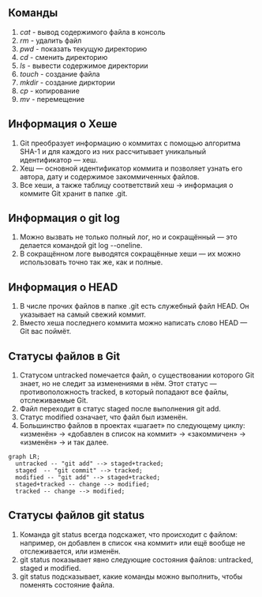 ## Команды
1) _cat_ - вывод содержимого файла в консоль
2) _rm_ - удалить файл
3) _pwd_ - показать текущую директорию
4) _cd_ -  сменить директорию
5) _ls_ -  вывести содержимое директории
6) _touch_ - создание файла
7) _mkdir_ - создание дирктории
8) _cp_ - копирование
9) _mv_ - перемещение

## Информация о Хеше
1) Git преобразует информацию о коммитах с помощью алгоритма SHA-1 и для каждого из них рассчитывает уникальный идентификатор — хеш.
2) Хеш — основной идентификатор коммита и позволяет узнать его автора, дату и содержимое закоммиченных файлов.
3) Все хеши, а также таблицу соответствий хеш → информация о коммите Git хранит в папке .git.

## Информация о git log 
1) Можно вызвать не только полный лог, но и сокращённый — это делается командой git log --oneline.
2) В сокращённом логе выводятся сокращённые хеши — их можно использовать точно так же, как и полные.

## Информация о HEAD 
1) В числе прочих файлов в папке .git есть служебный файл HEAD. Он указывает на самый свежий коммит.
2) Вместо хеша последнего коммита можно написать слово HEAD — Git вас поймёт.

## Статусы файлов в Git
1) Статусом untracked помечается файл, о существовании которого Git знает, но не следит за изменениями в нём. Этот статус — противоположность tracked, в который попадают все файлы, отслеживаемые Git.
2) Файл переходит в статус staged после выполнения git add.
3) Статус modified означает, что файл был изменён.
4) Большинство файлов в проектах «шагает» по следующему циклу: «изменён» → «добавлен в список на коммит» → «закоммичен» → «изменён» → и так далее.
```mermaid
graph LR;
  untracked -- "git add" --> staged+tracked;
  staged  -- "git commit" --> tracked;
  modified -- "git add" --> staged+tracked;
  staged+tracked -- change --> modified;
  tracked -- change --> modified;
```
## Статусы файлов git status   
1) Команда git status всегда подскажет, что происходит с файлом: например, он добавлен в список «на коммит» или ещё вообще не отслеживается, или изменён.
2) git status показывает явно следующие состояния файлов: untracked, staged и modified.
3) git status подсказывает, какие команды можно выполнить, чтобы поменять состояние файла.